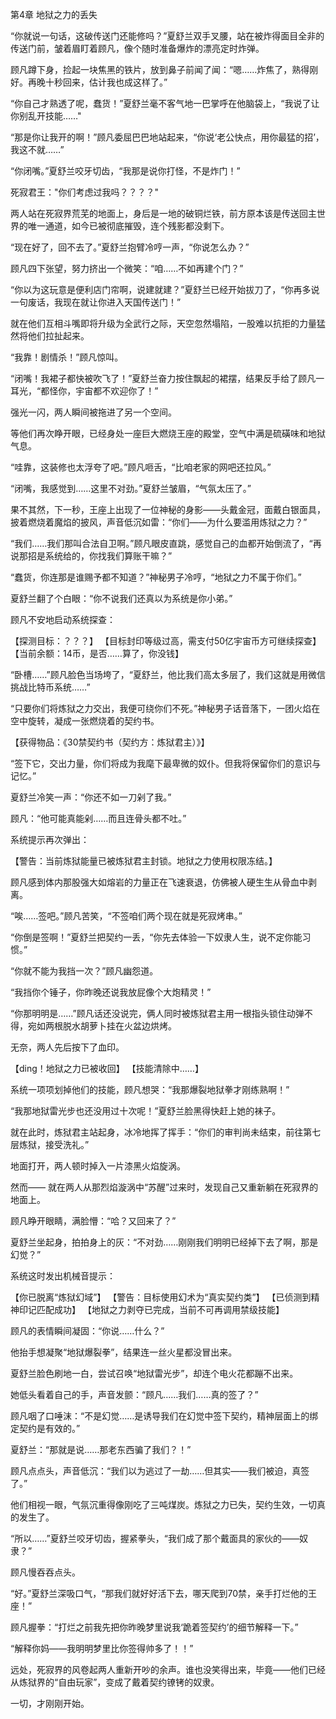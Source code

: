 第4章  地狱之力的丢失

“你就说一句话，这破传送门还能修吗？”夏舒兰双手叉腰，站在被炸得面目全非的传送门前，皱着眉盯着顾凡，像个随时准备爆炸的漂亮定时炸弹。

顾凡蹲下身，捡起一块焦黑的铁片，放到鼻子前闻了闻：“嗯……炸焦了，熟得刚好。再晚十秒回来，估计我也成这样了。”

“你自己才熟透了呢，蠢货！”夏舒兰毫不客气地一巴掌呼在他脑袋上，“我说了让你别乱开技能……"

“那是你让我开的啊！”顾凡委屈巴巴地站起来，“你说‘老公快点，用你最猛的招’，我这不就……”

“你闭嘴。”夏舒兰咬牙切齿，“我那是说你打怪，不是炸门！”

死寂君王："你们考虑过我吗？？？？"

两人站在死寂界荒芜的地面上，身后是一地的破铜烂铁，前方原本该是传送回主世界的唯一通道，如今已被彻底摧毁，连个残影都没剩下。

“现在好了，回不去了。”夏舒兰抱臂冷哼一声，“你说怎么办？”

顾凡四下张望，努力挤出一个微笑：“咱……不如再建个门？”

“你以为这玩意是便利店门帘啊，说建就建？”夏舒兰已经开始拔刀了，“你再多说一句废话，我现在就让你进入天国传送门！”

就在他们互相斗嘴即将升级为全武行之际，天空忽然塌陷，一股难以抗拒的力量猛然将他们拉扯起来。

“我靠！剧情杀！”顾凡惊叫。

“闭嘴！我裙子都快被吹飞了！”夏舒兰奋力按住飘起的裙摆，结果反手给了顾凡一耳光，“都怪你，宇宙都不欢迎你了！”

强光一闪，两人瞬间被拖进了另一个空间。

等他们再次睁开眼，已经身处一座巨大燃烧王座的殿堂，空气中满是硫磺味和地狱气息。

“哇靠，这装修也太浮夸了吧。”顾凡咂舌，“比咱老家的网吧还拉风。”

“闭嘴，我感觉到……这里不对劲。”夏舒兰皱眉，“气氛太压了。”

果不其然，下一秒，王座上出现了一位神秘的身影——头戴金冠，面戴白银面具，披着燃烧着魔焰的披风，声音低沉如雷：“你们——为什么要滥用炼狱之力？”

“我们……我们那叫合法自卫啊。”顾凡眼皮直跳，感觉自己的血都开始倒流了，“再说那招是系统给的，你找我们算账干嘛？”

“蠢货，你连那是谁赐予都不知道？”神秘男子冷哼，“地狱之力不属于你们。”

夏舒兰翻了个白眼：“你不说我们还真以为系统是你小弟。”

顾凡不安地启动系统探查：

【探测目标：？？？】
【目标封印等级过高，需支付50亿宇宙币方可继续探查】
【当前余额：14币，是否……算了，你没钱】

“卧槽……”顾凡脸色当场垮了，“夏舒兰，他比我们高太多层了，我们这就是用微信挑战比特币系统……”

“只要你们将炼狱之力交出，我便可绕你们不死。”神秘男子话音落下，一团火焰在空中旋转，凝成一张燃烧着的契约书。

【获得物品：《30禁契约书（契约方：炼狱君主）》】

“签下它，交出力量，你们将成为我麾下最卑微的奴仆。但我将保留你们的意识与记忆。”

夏舒兰冷笑一声：“你还不如一刀剁了我。”

顾凡：“他可能真能剁……而且连骨头都不吐。”

系统提示再次弹出：

【警告：当前炼狱能量已被炼狱君主封锁。地狱之力使用权限冻结。】

顾凡感到体内那股强大如熔岩的力量正在飞速衰退，仿佛被人硬生生从骨血中剥离。

“唉……签吧。”顾凡苦笑，“不签咱们两个现在就是死寂烤串。”

“你倒是签啊！”夏舒兰把契约一丢，“你先去体验一下奴隶人生，说不定你能习惯。”

“你就不能为我挡一次？”顾凡幽怨道。

“我挡你个锤子，你昨晚还说我放屁像个大炮精灵！”

“你那明明是……”顾凡话还没说完，俩人同时被炼狱君主用一根指头锁住动弹不得，宛如两根脱水胡萝卜挂在火盆边烘烤。

无奈，两人先后按下了血印。

【ding！地狱之力已被收回】
【技能清除中……】

系统一项项划掉他们的技能，顾凡想哭：“我那爆裂地狱拳才刚练熟啊！”

“我那地狱雷光步也还没用过十次呢！”夏舒兰脸黑得快赶上她的袜子。

就在此时，炼狱君主站起身，冰冷地挥了挥手：“你们的审判尚未结束，前往第七层炼狱，接受洗礼。”

地面打开，两人顿时掉入一片漆黑火焰旋涡。

然而——
就在两人从那烈焰漩涡中“苏醒”过来时，发现自己又重新躺在死寂界的地面上。

顾凡睁开眼睛，满脸懵：“哈？又回来了？”

夏舒兰坐起身，拍拍身上的灰：“不对劲……刚刚我们明明已经掉下去了啊，那是幻觉？”

系统这时发出机械音提示：

【你已脱离“炼狱幻域”】
【警告：目标使用幻术为“真实契约类”】
【已侦测到精神印记匹配成功】
【地狱之力剥夺已完成，当前不可再调用禁级技能】

顾凡的表情瞬间凝固：“你说……什么？”

他抬手想凝聚“地狱爆裂拳”，结果连一丝火星都没冒出来。

夏舒兰脸色刷地一白，尝试召唤“地狱雷光步”，却连个电火花都蹦不出来。

她低头看着自己的手，声音发颤：“顾凡……我们……真的签了？”

顾凡咽了口唾沫：“不是幻觉……是诱导我们在幻觉中签下契约，精神层面上的绑定契约是有效的。”

夏舒兰：“那就是说……那老东西骗了我们？！”

顾凡点点头，声音低沉：“我们以为逃过了一劫……但其实——我们被迫，真签了。”

他们相视一眼，气氛沉重得像刚吃了三吨煤炭。炼狱之力已失，契约生效，一切真的发生了。

“所以……”夏舒兰咬牙切齿，握紧拳头，“我们成了那个戴面具的家伙的——奴隶？”

顾凡慢吞吞点头。

“好。”夏舒兰深吸口气，“那我们就好好活下去，哪天爬到70禁，亲手打烂他的王座！”

顾凡握拳：“打烂之前我先把你昨晚梦里说我‘跪着签契约’的细节解释一下。”

“解释你妈——我明明梦里比你签得帅多了！！”

远处，死寂界的风卷起两人重新开吵的余声。谁也没笑得出来，毕竟——他们已经从炼狱界的“自由玩家”，变成了戴着契约镣铐的奴隶。

一切，才刚刚开始。



